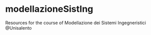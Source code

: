 # modellazioneSistIng
Resources for the course of Modellazione dei Sistemi Ingegneristici @Unisalento
